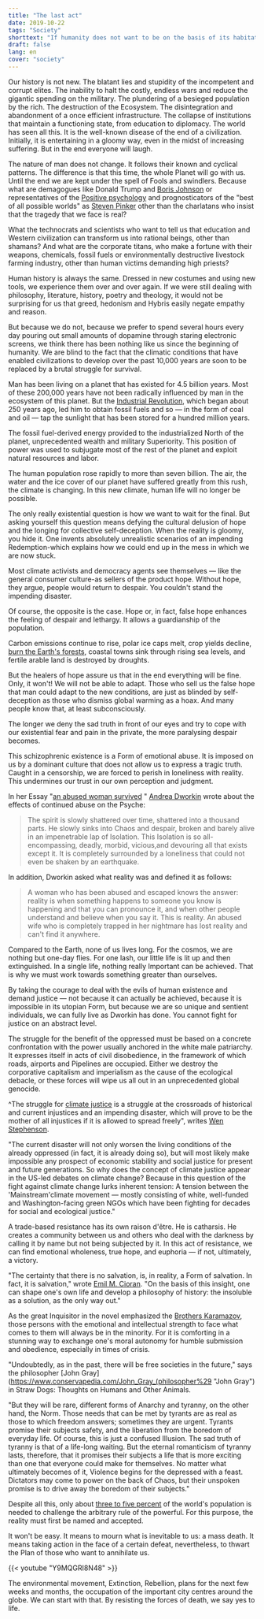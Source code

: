 ```yaml
---
title: "The last act"
date: 2019-10-22
tags: "Society"
shorttext: "If humanity does not want to be on the basis of its habitat, it must free itself from the spell of the neoliberal fools and scammers."
draft: false
lang: en
cover: "society"
---
```


Our history is not new. The blatant lies and stupidity of the incompetent and corrupt elites. The inability to halt the costly, endless wars and reduce the gigantic spending on the military. The plundering of a besieged population by the rich. The destruction of the Ecosystem. The disintegration and abandonment of a once efficient infrastructure. The collapse of institutions that maintain a functioning state, from education to diplomacy. The world has seen all this. It is the well-known disease of the end of a civilization. Initially, it is entertaining in a gloomy way, even in the midst of increasing suffering. But in the end everyone will laugh.

The nature of man does not change. It follows their known and cyclical patterns. The difference is that this time, the whole Planet will go with us. Until the end we are kept under the spell of Fools and swindlers. Because what are demagogues like Donald Trump and [Boris Johnson](https://www.britannica.com/biography/Boris-Johnson "Boris Johnson") or representatives of the [Positive psychology](https://www.psychologytoday.com/intl/blog/the-good-life/200805/what-is-positive-psychology-and-what-is-it-not "What Is Positive Psychology, and What Is It Not?") and prognosticators of the "best of all possible worlds" as [Steven Pinker](https://newrepublic.com/article/147391/hype-best "Hype for the Best") other than the charlatans who insist that the tragedy that we face is real?

What the technocrats and scientists who want to tell us that education and Western civilization can transform us into rational beings, other than shamans? And what are the corporate titans, who make a fortune with their weapons, chemicals, fossil fuels or environmentally destructive livestock farming industry, other than human victims demanding high priests?

Human history is always the same. Dressed in new costumes and using new tools, we experience them over and over again. If we were still dealing with philosophy, literature, history, poetry and theology, it would not be surprising for us that greed, hedonism and Hybris easily negate empathy and reason.

But because we do not, because we prefer to spend several hours every day pouring out small amounts of dopamine through staring electronic screens, we think there has been nothing like us since the beginning of humanity. We are blind to the fact that the climatic conditions that have enabled civilizations to develop over the past 10,000 years are soon to be replaced by a brutal struggle for survival.

Man has been living on a planet that has existed for 4.5 billion years. Most of these 200,000 years have not been radically influenced by man in the ecosystem of this planet. But the [Industrial Revolution](https://www.britannica.com/event/Industrial-Revolution "Industrial Revolution"), which began about 250 years ago, led him to obtain fossil fuels and so — in the form of coal and oil — tap the sunlight that has been stored for a hundred million years.

The fossil fuel-derived energy provided to the industrialized North of the planet, unprecedented wealth and military Superiority. This position of power was used to subjugate most of the rest of the planet and exploit natural resources and labor.

The human population rose rapidly to more than seven billion. The air, the water and the ice cover of our planet have suffered greatly from this rush, the climate is changing. In this new climate, human life will no longer be possible.

The only really existential question is how we want to wait for the final. But asking yourself this question means defying the cultural delusion of hope and the longing for collective self-deception. When the reality is gloomy, you hide it. One invents absolutely unrealistic scenarios of an impending Redemption-which explains how we could end up in the mess in which we are now stuck.

Most climate activists and democracy agents see themselves — like the general consumer culture-as sellers of the product hope. Without hope, they argue, people would return to despair. You couldn't stand the impending disaster.

Of course, the opposite is the case. Hope or, in fact, false hope enhances the feeling of despair and lethargy. It allows a guardianship of the population.

Carbon emissions continue to rise, polar ice caps melt, crop yields decline, [burn the Earth's forests](https://www.theverge.com/2019/8/28/20836891/amazon-fires-brazil-bolsonaro-rainforest-deforestation-analysis-effects "Everything you need to know about the fires in the Amazon"), coastal towns sink through rising sea levels, and fertile arable land is destroyed by droughts.

But the healers of hope assure us that in the end everything will be fine. Only, it won't! We will not be able to adapt. Those who sell us the false hope that man could adapt to the new conditions, are just as blinded by self-deception as those who dismiss global warming as a hoax. And many people know that, at least subconsciously.

The longer we deny the sad truth in front of our eyes and try to cope with our existential fear and pain in the private, the more paralysing despair becomes.

This schizophrenic existence is a Form of emotional abuse. It is imposed on us by a dominant culture that does not allow us to express a tragic truth. Caught in a censorship, we are forced to perish in loneliness with reality. This undermines our trust in our own perception and judgment.

In her Essay "[an abused woman survived](http://www.nostatusquo.com/ACLU/dworkin/WarZoneChaptIIIB.html "LETTERS FROM A WAR ZONE")
" [Andrea Dworkin](https://www.notablebiographies.com/newsmakers2/2006-A-Ec/Dworkin-Andrea.html "Andrea Dworkin Biography") wrote about the effects of continued abuse on the Psyche:

> The spirit is slowly shattered over time, shattered into a thousand parts. He slowly sinks into Chaos and despair, broken and barely alive in an impenetrable lap of Isolation. This Isolation is so all-encompassing, deadly, morbid, vicious,and devouring all that exists except it. It is completely surrounded by a loneliness that could not even be shaken by an earthquake.

In addition, Dworkin asked what reality was and defined it as follows:

> A woman who has been abused and escaped knows the answer: reality is when something happens to someone you know is happening and that you can pronounce it, and when other people understand and believe when you say it. This is reality. An abused wife who is completely trapped in her nightmare has lost reality and can't find it anywhere.

Compared to the Earth, none of us lives long. For the cosmos, we are nothing but one-day flies. For one lash, our little life is lit up and then extinguished. In a single life, nothing really Important can be achieved. That is why we must work towards something greater than ourselves.

By taking the courage to deal with the evils of human existence and demand justice — not because it can actually be achieved, because it is impossible in its utopian Form, but because we are so unique and sentient individuals, we can fully live as Dworkin has done. You cannot fight for justice on an abstract level.

The struggle for the benefit of the oppressed must be based on a concrete confrontation with the power usually anchored in the white male patriarchy. It expresses itself in acts of civil disobedience, in the framework of which roads, airports and Pipelines are occupied. Either we destroy the corporative capitalism and imperialism as the cause of the ecological debacle, or these forces will wipe us all out in an unprecedented global genocide.

^The struggle for [climate justice](https://blogit.realwire.com/?ReleaseID=13791 "Kofi Annan launches climate justice campaign track") is a struggle at the crossroads of historical and current injustices and an impending disaster, which will prove to be the mother of all injustices if it is allowed to spread freely", writes [Wen Stephenson](https://thebaffler.com/authors/wen-stephenson "Wen Stephenson").

"The current disaster will not only worsen the living conditions of the already oppressed (in fact, it is already doing so), but will most likely make impossible any prospect of economic stability and social justice for present and future generations. So why does the concept of climate justice appear in the US-led debates on climate change? Because in this question of the fight against climate change lurks inherent tension: A tension between the 'Mainstream'climate movement — mostly consisting of white, well-funded and Washington-facing green NGOs which have been fighting for decades for social and ecological justice."

A trade-based resistance has its own raison d'être. He is catharsis. He creates a community between us and others who deal with the darkness by calling it by name but not being subjected by it. In this act of resistance, we can find emotional wholeness, true hope, and euphoria — if not, ultimately, a victory.

"The certainty that there is no salvation, is, in reality, a Form of salvation. In fact, it is salvation," wrote [Emil M. Cioran](https://www.nytimes.com/1995/06/22/obituaries/e-m-cioran-84-novelist-and-philosopher-of-despair.html "E. M. Cioran, 84, Novelist And Philosopher of Despair"). "On the basis of this insight, one can shape one's own life and develop a philosophy of history: the insoluble as a solution, as the only way out."

As the great Inquisitor in the novel emphasized the [Brothers Karamazov](http://www.ccel.org/ccel/dostoevsky/brothers.html "Brothers Karamazov"), those persons with the emotional and intellectual strength to face what comes to them will always be in the minority. For it is comforting in a stunning way to exchange one's moral autonomy for humble submission and obedience, especially in times of crisis.

"Undoubtedly, as in the past, there will be free societies in the future," says the philosopher [John Gray](https://www.conservapedia.com/John_Gray_(philosopher%29 "John Gray") in Straw Dogs: Thoughts on Humans and Other Animals.

"But they will be rare, different forms of Anarchy and tyranny, on the other hand, the Norm. Those needs that can be met by tyrants are as real as those to which freedom answers; sometimes they are urgent. Tyrants promise their subjects safety, and the liberation from the boredom of everyday life. Of course, this is just a confused Illusion. The sad truth of tyranny is that of a life-long waiting. But the eternal romanticism of tyranny lasts, therefore, that it promises their subjects a life that is more exciting than one that everyone could make for themselves. No matter what ultimately becomes of it, Violence begins for the depressed with a feast. Dictators may come to power on the back of Chaos, but their unspoken promise is to drive away the boredom of their subjects."

Despite all this, only about [three to five percent](https://www.bbc.com/future/article/20190513-it-only-takes-35-of-people-to-change-the-world "The '3.5% rule': How a small minority can change the world") of the world's population is needed to challenge the arbitrary rule of the powerful. For this purpose, the reality must first be named and accepted.

It won't be easy. It means to mourn what is inevitable to us: a mass death. It means taking action in the face of a certain defeat, nevertheless, to thwart the Plan of those who want to annihilate us.

{{< youtube "Y9MQGRI8N48" >}}

The environmental movement, Extinction, Rebellion, plans for the next few weeks and months, the occupation of the important city centres around the globe. We can start with that. By resisting the forces of death, we say yes to life.
